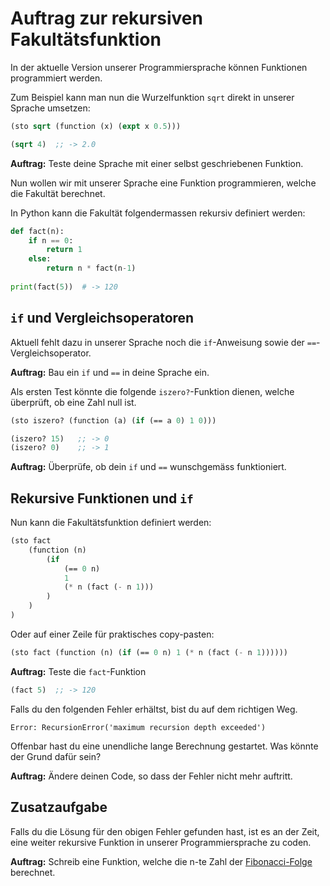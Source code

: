 # Auftrag zur rekursiven Fakultätsfunktion

In der aktuelle Version unserer Programmiersprache können Funktionen programmiert werden.  

Zum Beispiel kann man nun die Wurzelfunktion `sqrt` direkt in unserer Sprache umsetzen:

```scm
(sto sqrt (function (x) (expt x 0.5)))

(sqrt 4)  ;; -> 2.0
```

**Auftrag:** Teste deine Sprache mit einer selbst geschriebenen Funktion.

Nun wollen wir mit unserer Sprache eine Funktion programmieren, welche die Fakultät berechnet.

In Python kann die Fakultät folgendermassen rekursiv definiert werden:
```py
def fact(n):
    if n == 0:
        return 1
    else:
        return n * fact(n-1)
    
print(fact(5))  # -> 120
```

## `if` und Vergleichsoperatoren

Aktuell fehlt dazu in unserer Sprache noch die `if`-Anweisung sowie der `==`-Vergleichsoperator.

**Auftrag:** Bau ein `if` und `==` in deine Sprache ein.

Als ersten Test könnte die folgende `iszero?`-Funktion dienen, welche überprüft, ob eine Zahl null ist.
```scm
(sto iszero? (function (a) (if (== a 0) 1 0)))

(iszero? 15)   ;; -> 0
(iszero? 0)    ;; -> 1
```

**Auftrag:** Überprüfe, ob dein `if` und `==` wunschgemäss funktioniert.

## Rekursive Funktionen und `if`

Nun kann die Fakultätsfunktion definiert werden:
```scm
(sto fact
    (function (n) 
        (if 
            (== 0 n) 
            1
            (* n (fact (- n 1)))
        )
    )
)
```

Oder auf einer Zeile für praktisches copy-pasten:
```scm
(sto fact (function (n) (if (== 0 n) 1 (* n (fact (- n 1))))))
```

**Auftrag:** Teste die `fact`-Funktion
 
```scm
(fact 5)  ;; -> 120
```

Falls du den folgenden Fehler erhältst, bist du auf dem richtigen Weg.
```
Error: RecursionError('maximum recursion depth exceeded')
```

Offenbar hast du eine unendliche lange Berechnung gestartet. Was könnte der Grund dafür sein?

<!-- _Tipp:_ Studiere die [Zeile 78](#file-taschenrechner-py-L78) im Code unten. -->

**Auftrag:** Ändere deinen Code, so dass der Fehler nicht mehr auftritt.

## Zusatzaufgabe

Falls du die Lösung für den obigen Fehler gefunden hast, ist es an der Zeit, eine weiter rekursive Funktion in unserer Programmiersprache zu coden.

**Auftrag:** Schreib eine Funktion, welche die n-te Zahl der [Fibonacci-Folge](https://de.wikipedia.org/wiki/Fibonacci-Folge) berechnet.
